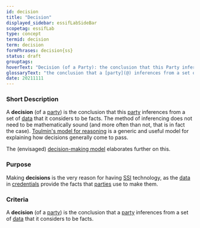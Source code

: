 ```yaml
---
id: decision
title: "Decision"
displayed_sidebar: essifLabSideBar
scopetag: essifLab
type: concept
termid: decision
term: decision
formPhrases: decision{ss}
status: draft
grouptags:
hoverText: "Decision (of a Party): the conclusion that this Party inferences from a set of Data that it considers to be facts."
glossaryText: "the conclusion that a [party](@) inferences from a set of [data](@) that it considers to be facts."
date: 20211111
---
```


### Short Description
A **decision** (of a [party](@)) is the conclusion that this [party](@) inferences from a set of [data](@) that it considers to be facts. The method of inferencing does not need to be mathematically sound (and more often than not, that is in fact the case). [Toulmin's model for reasoning](https://www.cambridge.org/core/books/uses-of-argument/26CF801BC12004587B66778297D5567C) is a generic and useful model for explaining how decisions generally come to pass.

The (envisaged) [decision-making model](pattern-decision-making@) elaborates further on this.

### Purpose
Making **decisions** is the very reason for having [SSI](self-sovereign-identity@) technology, as the [data](@) in [credentials](@) provide the facts that [parties](@) use to make them.

### Criteria
A **decision** (of a [party](@)) is the conclusion that a [party](@) inferences from a set of [data](@) that it considers to be facts.
